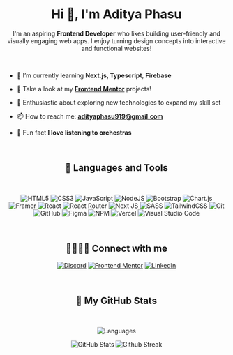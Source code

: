 <h1 align="center">Hi 👋, I'm Aditya Phasu</h1>

<p align="center"> I'm an aspiring <strong>Frontend Developer</strong> who likes building user-friendly and visually engaging web apps. I enjoy turning design concepts into interactive and functional websites! </p>
<br>

<section>


- 🌱 I’m currently learning  **Next.js, Typescript**, **Firebase**
  
- 🌟 Take a look at my [**Frontend Mentor**](https://www.frontendmentor.io/profile/adityaphasu) projects!
  
- 🚀 Enthusiastic about exploring new technologies to expand my skill set
  
- 📫 How to reach me: **adityaphasu919@gmail.com**

- 🎻 Fun fact **I love listening to orchestras**

<!-- [![Holopin Hacktoberfest Badges](https://holopin.me/adityaphasu)](https://holopin.io/@adityaphasu) -->

</section>

<!------------------------------------------------------------------------------------------------------------------------------>

<section align="center">
<br>
<h2 align="center">🧰 Languages and Tools</h2>
<br>

![HTML5](https://img.shields.io/badge/html5-%23E34F26.svg?style=for-the-badge&logo=html5&logoColor=white)
![CSS3](https://img.shields.io/badge/css3-%231572B6.svg?style=for-the-badge&logo=css3&logoColor=white)
![JavaScript](https://img.shields.io/badge/javascript-%23323330.svg?style=for-the-badge&logo=javascript&logoColor=%23F7DF1E)
![NodeJS](https://img.shields.io/badge/node.js-6DA55F?style=for-the-badge&logo=node.js&logoColor=white)
![Bootstrap](https://img.shields.io/badge/bootstrap-%23563D7C.svg?style=for-the-badge&logo=bootstrap&logoColor=white)
![Chart.js](https://img.shields.io/badge/chart.js-F5788D.svg?style=for-the-badge&logo=chart.js&logoColor=white)
![Framer](https://img.shields.io/badge/Framer-black?style=for-the-badge&logo=framer&logoColor=blue)
![React](https://img.shields.io/badge/react-%2320232a.svg?style=for-the-badge&logo=react&logoColor=%2361DAFB)
![React Router](https://img.shields.io/badge/React%20Router-CA4245.svg?style=for-the-badge&logo=React-Router&logoColor=white)
![Next JS](https://img.shields.io/badge/Next-black?style=for-the-badge&logo=next.js&logoColor=white)
![SASS](https://img.shields.io/badge/SASS-hotpink.svg?style=for-the-badge&logo=SASS&logoColor=white)
![TailwindCSS](https://img.shields.io/badge/tailwindcss-%2338B2AC.svg?style=for-the-badge&logo=tailwind-css&logoColor=white)
![Git](https://img.shields.io/badge/Git-%23F05033.svg?style=for-the-badge&logo=git&logoColor=white)
![GitHub](https://img.shields.io/badge/github-%23121011.svg?style=for-the-badge&logo=github&logoColor=white)
![Figma](https://img.shields.io/badge/figma-%23F24E1E.svg?style=for-the-badge&logo=figma&logoColor=white)
![NPM](https://img.shields.io/badge/NPM-%23CB3837.svg?style=for-the-badge&logo=npm&logoColor=white)
![Vercel](https://img.shields.io/badge/Vercel-%23000000.svg?style=for-the-badge&logo=vercel&logoColor=white)
![Visual Studio Code](https://img.shields.io/badge/Visual%20Studio%20Code-0078d7.svg?style=for-the-badge&logo=visual-studio-code&logoColor=white)

</section>

<!------------------------------------------------------------------------------------------------------------------------------> 

<section align="center"> 
<br>
<h2>🫱🏼‍🫲🏼 Connect with me</h2>
<be>


[![Discord](https://img.shields.io/badge/Alphaboots-5865F2.svg?style=for-the-badge&logo=discord&logoColor=white&label=Discord&labelColor=%235865F2&color=%234C5459)](https://discordapp.com/users/542382520621072397)
[![Frontend Mentor](https://img.shields.io/badge/Frontend%20Mentor-FFFFFF.svg?style=for-the-badge&logo=frontendmentor&logoColor=blue)](https://www.frontendmentor.io/profile/adityaphasu)
[![LinkedIn](https://img.shields.io/badge/linkedin-%230077B5.svg?style=for-the-badge&logo=linkedin&logoColor=white)](https://www.linkedin.com/in/adityaphasu/)

<!-- [![Dev.to](https://img.shields.io/badge/dev.to-0A0A0A?style=for-the-badge&logo=dev.to&logoColor=white)](https://dev.to/boots) -->


</section>



<!------------------------------------------------------------------------------------------------------------------------------>

<section align="center">
<br>
<h2 align="center">👾 My GitHub Stats</h2>
<br>

<div>

![Languages](https://github-readme-stats-liard-kappa.vercel.app/api/top-langs/?username=adityaphasu&layout=compact&hide_border=true&theme=dracula&exclude_repo=github-readme-streak-stats)

</div>
  
<div align="center">

<img src="https://github-readme-stats-liard-kappa.vercel.app/api?username=adityaphasu&show_icons=true&hide_border=true&theme=dracula" alt="GitHub Stats" title="Github Stats"/> 
<img src="https://github-readme-streak-stats-eight-nu.vercel.app?user=adityaphasu&theme=dracula&hide_border=true" alt="Github Streak" title="Github Streak"/> 

</div>

</section>


